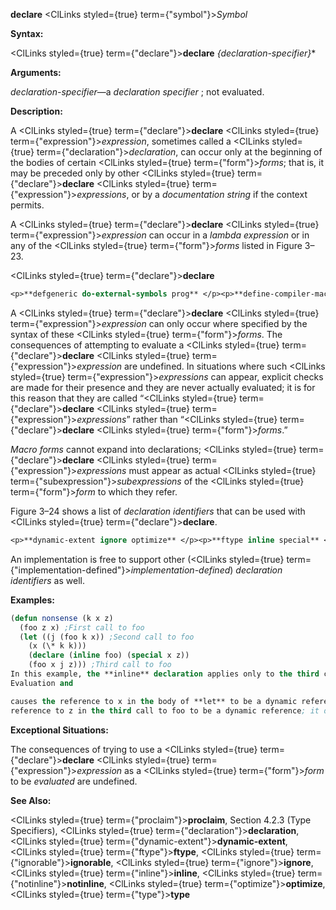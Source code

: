 **declare** <ClLinks styled={true} term={"symbol"}><i>Symbol</i></ClLinks> 



**Syntax:** 



<ClLinks styled={true} term={"declare"}><b>declare</b></ClLinks> *\{declaration-specifier\}*\* 



**Arguments:** 



*declaration-specifier*—a *declaration specifier* ; not evaluated. 



**Description:** 



A <ClLinks styled={true} term={"declare"}><b>declare</b></ClLinks> <ClLinks styled={true} term={"expression"}><i>expression</i></ClLinks>, sometimes called a <ClLinks styled={true} term={"declaration"}><i>declaration</i></ClLinks>, can occur only at the beginning of the bodies of certain <ClLinks styled={true} term={"form"}><i>forms</i></ClLinks>; that is, it may be preceded only by other <ClLinks styled={true} term={"declare"}><b>declare</b></ClLinks> <ClLinks styled={true} term={"expression"}><i>expressions</i></ClLinks>, or by a *documentation string* if the context permits. 



A <ClLinks styled={true} term={"declare"}><b>declare</b></ClLinks> <ClLinks styled={true} term={"expression"}><i>expression</i></ClLinks> can occur in a *lambda expression* or in any of the <ClLinks styled={true} term={"form"}><i>forms</i></ClLinks> listed in Figure 3–23. 



 



 



<ClLinks styled={true} term={"declare"}><b>declare</b></ClLinks> 




```lisp title="Figure 3–23. Standardized Forms In Which Declarations Can Occur"
<p>**defgeneric do-external-symbols prog** </p><p>**define-compiler-macro do-symbols prog\*** </p><p>**define-method-combination dolist restart-case define-setf-expander dotimes symbol-macrolet defmacro flet with-accessors defmethod handler-case with-hash-table-iterator defsetf labels with-input-from-string deftype let with-open-file defun let\* with-open-stream destructuring-bind locally with-output-to-string do macrolet with-package-iterator do\* multiple-value-bind with-slots** </p><p>**do-all-symbols pprint-logical-block**</p>
```
 



A <ClLinks styled={true} term={"declare"}><b>declare</b></ClLinks> <ClLinks styled={true} term={"expression"}><i>expression</i></ClLinks> can only occur where specified by the syntax of these <ClLinks styled={true} term={"form"}><i>forms</i></ClLinks>. The consequences of attempting to evaluate a <ClLinks styled={true} term={"declare"}><b>declare</b></ClLinks> <ClLinks styled={true} term={"expression"}><i>expression</i></ClLinks> are undefined. In situations where such <ClLinks styled={true} term={"expression"}><i>expressions</i></ClLinks> can appear, explicit checks are made for their presence and they are never actually evaluated; it is for this reason that they are called “<ClLinks styled={true} term={"declare"}><b>declare</b></ClLinks> <ClLinks styled={true} term={"expression"}><i>expressions</i></ClLinks>” rather than “<ClLinks styled={true} term={"declare"}><b>declare</b></ClLinks> <ClLinks styled={true} term={"form"}><i>forms</i></ClLinks>.” 



*Macro forms* cannot expand into declarations; <ClLinks styled={true} term={"declare"}><b>declare</b></ClLinks> <ClLinks styled={true} term={"expression"}><i>expressions</i></ClLinks> must appear as actual <ClLinks styled={true} term={"subexpression"}><i>subexpressions</i></ClLinks> of the <ClLinks styled={true} term={"form"}><i>form</i></ClLinks> to which they refer. 



Figure 3–24 shows a list of *declaration identifiers* that can be used with <ClLinks styled={true} term={"declare"}><b>declare</b></ClLinks>. 




```lisp title="Figure 3–24. Local Declaration Specifiers"
<p>**dynamic-extent ignore optimize** </p><p>**ftype inline special** </p><p>**ignorable notinline type**</p>
```
 



An implementation is free to support other (<ClLinks styled={true} term={"implementation-defined"}><i>implementation-defined</i></ClLinks>) *declaration identifiers* as well. 

**Examples:**
```lisp
(defun nonsense (k x z) 
  (foo z x) ;First call to foo 
  (let ((j (foo k x)) ;Second call to foo 
	(x (\* k k))) 
    (declare (inline foo) (special x z)) 
    (foo x j z))) ;Third call to foo 
In this example, the **inline** declaration applies only to the third call to foo, but not to the first or second ones. The **special** declaration of x causes **let** to make a dynamic *binding* for x, and 
Evaluation and 

causes the reference to x in the body of **let** to be a dynamic reference. The reference to x in the second call to foo is a local reference to the second parameter of nonsense. The reference to x in the first call to foo is a local reference, not a **special** one. The **special** declaration of z causes the 
reference to z in the third call to foo to be a dynamic reference; it does not refer to the parameter to nonsense named z, because that parameter *binding* has not been declared to be **special**. (The **special** declaration of z does not appear in the body of **defun**, but in an inner *form*, and therefore does not a↵ect the *binding* of the *parameter* .) 
```
**Exceptional Situations:** 



The consequences of trying to use a <ClLinks styled={true} term={"declare"}><b>declare</b></ClLinks> <ClLinks styled={true} term={"expression"}><i>expression</i></ClLinks> as a <ClLinks styled={true} term={"form"}><i>form</i></ClLinks> to be *evaluated* are undefined. 



**See Also:** 



<ClLinks styled={true} term={"proclaim"}><b>proclaim</b></ClLinks>, Section 4.2.3 (Type Specifiers), <ClLinks styled={true} term={"declaration"}><b>declaration</b></ClLinks>, <ClLinks styled={true} term={"dynamic-extent"}><b>dynamic-extent</b></ClLinks>, <ClLinks styled={true} term={"ftype"}><b>ftype</b></ClLinks>, <ClLinks styled={true} term={"ignorable"}><b>ignorable</b></ClLinks>, <ClLinks styled={true} term={"ignore"}><b>ignore</b></ClLinks>, <ClLinks styled={true} term={"inline"}><b>inline</b></ClLinks>, <ClLinks styled={true} term={"notinline"}><b>notinline</b></ClLinks>, <ClLinks styled={true} term={"optimize"}><b>optimize</b></ClLinks>, <ClLinks styled={true} term={"type"}><b>type</b></ClLinks> 



